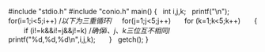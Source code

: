#include "stdio.h"
#include "conio.h"
main()
{
  int i,j,k;
  printf("\n");
  for(i=1;i<5;i++) /*以下为三重循环*/
    for(j=1;j<5;j++)
      for (k=1;k<5;k++)
      {
        if (i!=k&&i!=j&&j!=k) /*确保i、j、k三位互不相同*/
        printf("%d,%d,%d\n",i,j,k);
      }
  getch();
}
